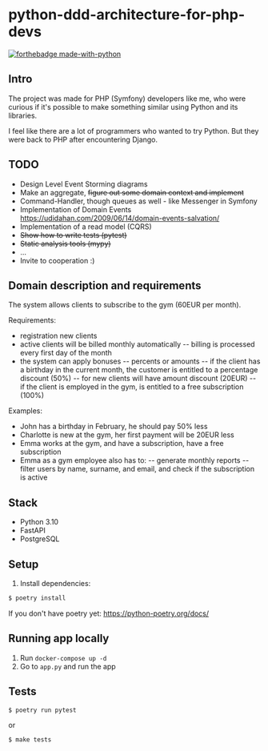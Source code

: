 # python-ddd-architecture-for-php-devs

[![forthebadge made-with-python](http://ForTheBadge.com/images/badges/made-with-python.svg)](https://www.python.org/)

## Intro

The project was made for PHP (Symfony) developers like me, who were curious if it's possible to make something similar using Python and its libraries.

I feel like there are a lot of programmers who wanted to try Python. But they were back to PHP after encountering Django.

## TODO 

- Design Level Event Storming diagrams  
- Make an aggregate, ~~figure out some domain context and implement~~
- Command-Handler, though queues as well - like Messenger in Symfony 
- Implementation of Domain Events https://udidahan.com/2009/06/14/domain-events-salvation/
- Implementation of a read model (CQRS)
- ~~Show how to write tests (pytest)~~
- ~~Static analysis tools (mypy)~~
- ...
- Invite to cooperation :) 

## Domain description and requirements 

The system allows clients to subscribe to the gym (60EUR per month).

Requirements:  
- registration new clients
- active clients will be billed monthly automatically 
-- billing is processed every first day of the month 
- the system can apply bonuses
-- percents or amounts
-- if the client has a birthday in the current month, the customer is entitled to a percentage discount (50%)
-- for new clients will have amount discount (20EUR)
-- if the client is employed in the gym, is entitled to a free subscription (100%)

Examples:  
- John has a birthday in February, he should pay 50% less 
- Charlotte is new at the gym, her first payment will be 20EUR less 
- Emma works at the gym, and have a subscription, have a free subscription 
- Emma as a gym employee also has to:
-- generate monthly reports
-- filter users by name, surname, and email, and check if the subscription is active

## Stack

- Python 3.10
- FastAPI
- PostgreSQL

## Setup

1. Install dependencies:

```bash
$ poetry install
```

If you don't have poetry yet: https://python-poetry.org/docs/

## Running app locally

1. Run `docker-compose up -d`
2. Go to `app.py` and run the app

## Tests


```bash
$ poetry run pytest
```

or

```bash
$ make tests
```
